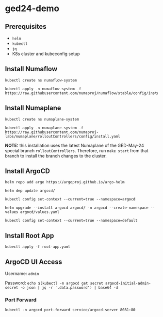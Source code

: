 # ged24-demo

## Prerequisites
- `helm`
- `kubectl`
- `jq`
- K8s cluster and kubeconfig setup

## Install Numaflow
```
kubectl create ns numaflow-system

kubectl apply -n numaflow-system -f https://raw.githubusercontent.com/numaproj/numaflow/stable/config/install.yaml
```

## Install Numaplane
```
kubectl create ns numaplane-system

kubectl apply -n numaplane-system -f https://raw.githubusercontent.com/numaproj-labs/numaplane/rolloutControllers/config/install.yaml
```

**NOTE:** this installation uses the latest Numaplane of the GED-May-24 special branch `rolloutControllers`. Therefore, run `make start` from that branch to install the branch changes to the cluster.

## Install ArgoCD
```
helm repo add argo https://argoproj.github.io/argo-helm

helm dep update argocd/

kubectl config set-context --current=true --namespace=argocd

helm upgrade --install argocd argocd/ -n argocd --create-namespace --values argocd/values.yaml

kubectl config set-context --current=true --namespace=default
```

## Install Root App
`kubectl apply -f root-app.yaml`

## ArgoCD UI Access
Username: `admin`

Password: `echo $(kubectl -n argocd get secret argocd-initial-admin-secret -o json | jq -r '.data.password') | base64 -d`

### Port Forward
`kubectl -n argocd port-forward service/argocd-server 8081:80`
